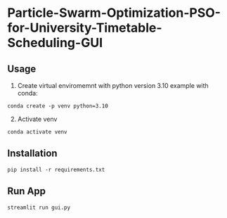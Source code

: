 # Particle-Swarm-Optimization-PSO-for-University-Timetable-Scheduling-GUI

## Usage 
1. Create virtual enviromemnt with python version 3.10
example with conda:
```
conda create -p venv python=3.10
```
2. Activate venv
```
conda activate venv
```

## Installation
```
pip install -r requirements.txt
```

## Run App
```
streamlit run gui.py
```
